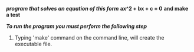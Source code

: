 ___program that solves an equation of this form___
	____ax^2 + bx + c = 0____
	   __and make a test__

___To run the program you must perform the following step___

1.  Typing 'make' command on the command line, will create the executable file.
